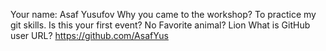 Your name: Asaf Yusufov
Why you came to the workshop?
To practice my git skills.
Is this your first event? No
Favorite animal? Lion
What is GitHub user URL?
https://github.com/AsafYus
